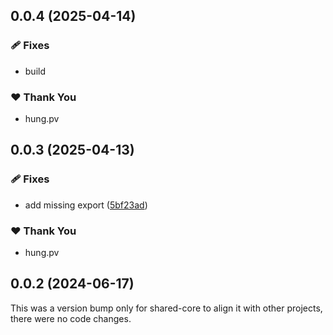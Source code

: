## 0.0.4 (2025-04-14)

### 🩹 Fixes

- build

### ❤️ Thank You

- hung.pv

## 0.0.3 (2025-04-13)

### 🩹 Fixes

- add missing export ([5bf23ad](https://github.com/hung4564/vue-library/commit/5bf23ad))

### ❤️ Thank You

- hung.pv

## 0.0.2 (2024-06-17)

This was a version bump only for shared-core to align it with other projects, there were no code changes.
